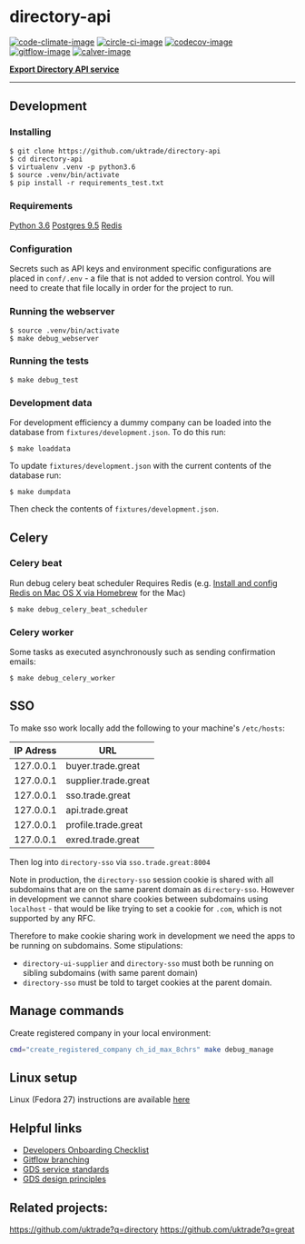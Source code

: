 # directory-api

[![code-climate-image]][code-climate]
[![circle-ci-image]][circle-ci]
[![codecov-image]][codecov]
[![gitflow-image]][gitflow]
[![calver-image]][calver]

**[Export Directory API service](https://www.trade.great.gov.uk/)**

---

## Development

### Installing

    $ git clone https://github.com/uktrade/directory-api
    $ cd directory-api
    $ virtualenv .venv -p python3.6
    $ source .venv/bin/activate
    $ pip install -r requirements_test.txt

### Requirements
[Python 3.6](https://www.python.org/downloads/release/python-368/)
[Postgres 9.5](https://www.postgresql.org/)
[Redis](https://redis.io/)


### Configuration

Secrets such as API keys and environment specific configurations are placed in `conf/.env` - a file that is not added to version control. You will need to create that file locally in order for the project to run.

### Running the webserver
    $ source .venv/bin/activate
    $ make debug_webserver

### Running the tests

    $ make debug_test

### Development data

For development efficiency a dummy company can be loaded into the database from `fixtures/development.json`. To do this run:

    $ make loaddata


To update `fixtures/development.json` with the current contents of the database run:

    $ make dumpdata

Then check the contents of `fixtures/development.json`.

## Celery

### Celery beat
Run debug celery beat scheduler
Requires Redis (e.g. [Install and config Redis on Mac OS X via Homebrew](https://medium.com/@petehouston/install-and-config-redis-on-mac-os-x-via-homebrew-eb8df9a4f298#.v37jynm6p) for the Mac)

    $ make debug_celery_beat_scheduler

### Celery worker

Some tasks as executed asynchronously such as sending confirmation emails:

    $ make debug_celery_worker


## SSO
To make sso work locally add the following to your machine's `/etc/hosts`:

| IP Adress | URL                      |
| --------  | ------------------------ |
| 127.0.0.1 | buyer.trade.great    |
| 127.0.0.1 | supplier.trade.great |
| 127.0.0.1 | sso.trade.great      |
| 127.0.0.1 | api.trade.great      |
| 127.0.0.1 | profile.trade.great  |
| 127.0.0.1 | exred.trade.great    |

Then log into `directory-sso` via `sso.trade.great:8004`

Note in production, the `directory-sso` session cookie is shared with all subdomains that are on the same parent domain as `directory-sso`. However in development we cannot share cookies between subdomains using `localhost` - that would be like trying to set a cookie for `.com`, which is not supported by any RFC.

Therefore to make cookie sharing work in development we need the apps to be running on subdomains. Some stipulations:
 - `directory-ui-supplier` and `directory-sso` must both be running on sibling subdomains (with same parent domain)
 - `directory-sso` must be told to target cookies at the parent domain.

## Manage commands

Create registered company in your local environment:
```bash
cmd="create_registered_company ch_id_max_8chrs" make debug_manage
```

## Linux setup

Linux (Fedora 27) instructions are available [here](docs/LINUX.md)

## Helpful links
* [Developers Onboarding Checklist](https://uktrade.atlassian.net/wiki/spaces/ED/pages/32243946/Developers+onboarding+checklist)
* [Gitflow branching](https://uktrade.atlassian.net/wiki/spaces/ED/pages/737182153/Gitflow+and+releases)
* [GDS service standards](https://www.gov.uk/service-manual/service-standard)
* [GDS design principles](https://www.gov.uk/design-principles)

## Related projects:
https://github.com/uktrade?q=directory
https://github.com/uktrade?q=great

[code-climate-image]: https://codeclimate.com/github/uktrade/directory-api/badges/issue_count.svg
[code-climate]: https://codeclimate.com/github/uktrade/directory-api

[circle-ci-image]: https://circleci.com/gh/uktrade/directory-api/tree/master.svg?style=svg
[circle-ci]: https://circleci.com/gh/uktrade/directory-api/tree/master

[codecov-image]: https://codecov.io/gh/uktrade/directory-api/branch/master/graph/badge.svg
[codecov]: https://codecov.io/gh/uktrade/directory-api

[gitflow-image]: https://img.shields.io/badge/Branching%20strategy-gitflow-5FBB1C.svg
[gitflow]: https://www.atlassian.com/git/tutorials/comparing-workflows/gitflow-workflow

[calver-image]: https://img.shields.io/badge/Versioning%20strategy-CalVer-5FBB1C.svg
[calver]: https://calver.org

